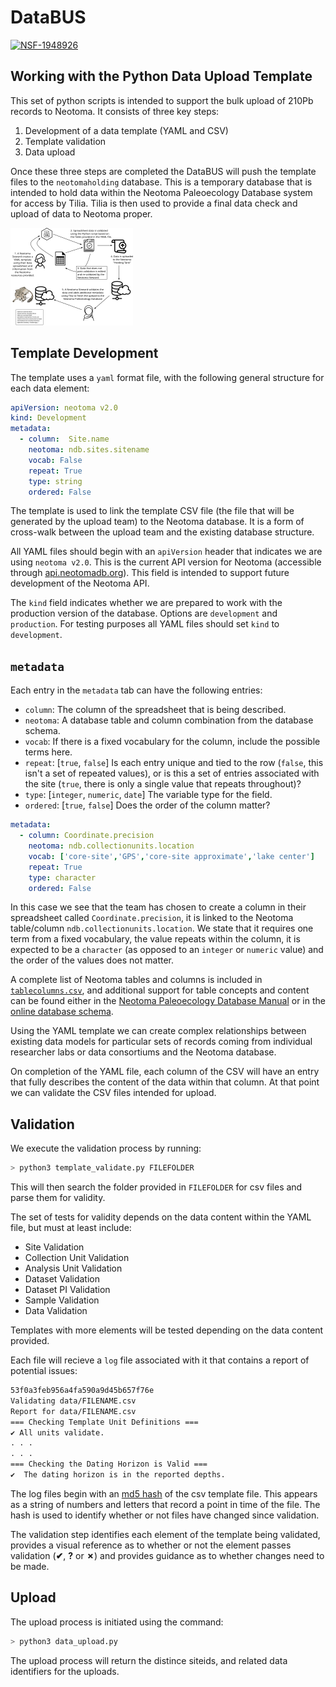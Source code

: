 # DataBUS

[![NSF-1948926](https://img.shields.io/badge/NSF-1948926-blue.svg)](https://www.nsf.gov/awardsearch/showAward?AWD_ID=1948926)

## Working with the Python Data Upload Template

This set of python scripts is intended to support the bulk upload of 210Pb records to Neotoma. It consists of three key steps:

1. Development of a data template (YAML and CSV)
2. Template validation
3. Data upload

Once these three steps are completed the DataBUS will push the template files to the `neotomaholding` database. This is a temporary database that is intended to hold data within the Neotoma Paleoecology Database system for access by Tilia. Tilia is then used to provide a final data check and upload of data to Neotoma proper.

![The process of uploading records using the bulk uploader. Individuals follow the steps outlined above and described further in this README file.](img/BulkUploaderSchema.svg)

## Template Development

The template uses a `yaml` format file, with the following general structure for each data element:

```yaml
apiVersion: neotoma v2.0
kind: Development
metadata:
  - column:  Site.name
    neotoma: ndb.sites.sitename  
    vocab: False
    repeat: True
    type: string
    ordered: False
```

The template is used to link the template CSV file (the file that will be generated by the upload team) to the Neotoma database. It is a form of cross-walk between the upload team and the existing database structure.

All YAML files should begin with an `apiVersion` header that indicates we are using `neotoma v2.0`. This is the current API version for Neotoma (accessible through [api.neotomadb.org](https://api.neotomadb.org)). This field is intended to support future development of the Neotoma API.

The `kind` field indicates whether we are prepared to work with the production version of the database. Options are `development` and `production`. For testing purposes all YAML files should set `kind` to `development`.

## `metadata`

Each entry in the `metadata` tab can have the following entries:

* `column`:  The column of the spreadsheet that is being described.
* `neotoma`: A database table and column combination from the database schema.
* `vocab`: If there is a fixed vocabulary for the column, include the possible terms here.
* `repeat`: [`true`, `false`] Is each entry unique and tied to the row (`false`, this isn't a set of repeated values), or is this a set of entries associated with the site (`true`, there is only a single value that repeats throughout)?
* `type`: [`integer`, `numeric`, `date`] The variable type for the field.
* `ordered`: [`true`, `false`] Does the order of the column matter?

```yaml
metadata:
  - column: Coordinate.precision
    neotoma: ndb.collectionunits.location
    vocab: ['core-site','GPS','core-site approximate','lake center']
    repeat: True
    type: character
    ordered: False
```

In this case we see that the team has chosen to create a column in their spreadsheet called `Coordinate.precision`, it is linked to the Neotoma table/column `ndb.collectionunits.location`. We state that it requires one term from a fixed vocabulary, the value repeats within the column, it is expected to be a `character` (as opposed to an `integer` or `numeric` value) and the order of the values does not matter.

A complete list of Neotoma tables and columns is included in [`tablecolumns.csv`](tablecolumns.csv), and additional support for table concepts and content can be found either in the [Neotoma Paleoecology Database Manual](https://open.neotomadb.org/manual) or in the [online database schema](https://open.neotomadb.org/dbschema).

Using the YAML template we can create complex relationships between existing data models for particular sets of records coming from individual researcher labs or data consortiums and the Neotoma database.

On completion of the YAML file, each column of the CSV will have an entry that fully describes the content of the data within that column. At that point we can validate the CSV files intended for upload.

## Validation

We execute the validation process by running:

```bash
> python3 template_validate.py FILEFOLDER
```

This will then search the folder provided in `FILEFOLDER` for csv files and parse them for validity.

The set of tests for validity depends on the data content within the YAML file, but must at least include:

* Site Validation
* Collection Unit Validation
* Analysis Unit Validation
* Dataset Validation
* Dataset PI Validation
* Sample Validation
* Data Validation

Templates with more elements will be tested depending on the data content provided.

Each file will recieve a `log` file associated with it that contains a report of potential issues:

```txt
53f0a3feb956a4fa590a9d45b657f76e
Validating data/FILENAME.csv
Report for data/FILENAME.csv
=== Checking Template Unit Definitions ===
✔ All units validate.
. . .
. . .
=== Checking the Dating Horizon is Valid ===
✔  The dating horizon is in the reported depths.
```

The log files begin with an [md5 hash](https://en.wikipedia.org/wiki/MD5) of the csv template file. This appears as a string of numbers and letters that record a point in time of the file. The hash is used to identify whether or not files have changed since validation.

The validation step identifies each element of the template being validated, provides a visual reference as to whether or not the element passes validation (**✔**, **?** or **✗**) and provides guidance as to whether changes need to be made.

## Upload

The upload process is initiated using the command:

```bash
> python3 data_upload.py
```

The upload process will return the distince siteids, and related data identifiers for the uploads.
